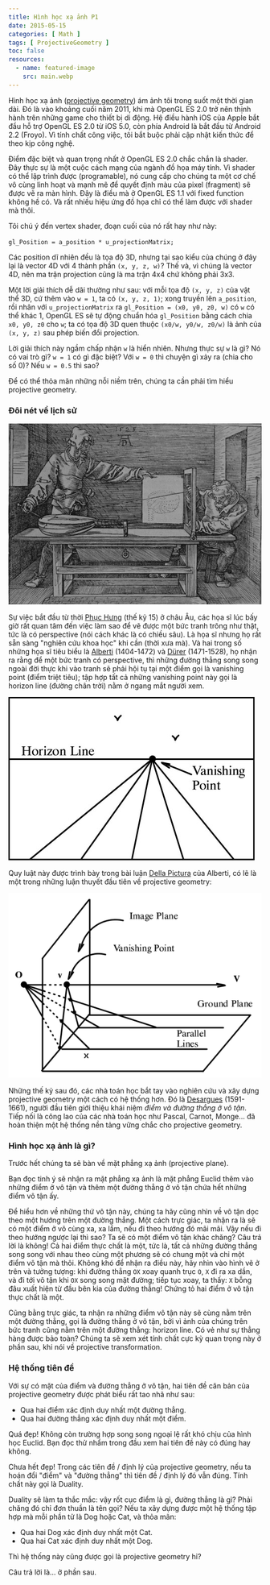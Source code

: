 ```yaml
---
title: Hình học xạ ảnh P1
date: 2015-05-15
categories: [ Math ]
tags: [ ProjectiveGeometry ]
toc: false
resources:
  - name: featured-image
    src: main.webp
---
```


Hình học xạ ảnh ([projective geometry](http://en.wikipedia.org/wiki/Projective_geometry)) ám ảnh tôi trong suốt một thời gian dài. Đó là vào khoảng cuối năm 2011, khi mà OpenGL ES 2.0 trở nên thịnh hành trên những game cho thiết bị di động. Hệ điều hành iOS của Apple bắt đầu hỗ trợ OpenGL ES 2.0 từ iOS 5.0, còn phía Android là bắt đầu từ Android 2.2 (Froyo). Vì tính chất công việc, tôi bắt buộc phải cập nhật kiến thức để theo kịp công nghệ.

Điểm đặc biệt và quan trọng nhất ở OpenGL ES 2.0 chắc chắn là shader. Đây thực sự là một cuộc cách mạng của ngành đồ họa máy tính. Vì shader có thể lập trình được (programable), nó cung cấp cho chúng ta một cơ chế vô cùng linh hoạt và mạnh mẽ để quyết định màu của pixel (fragment) sẽ được vẽ ra màn hình. Đây là điều mà ở OpenGL ES 1.1 với fixed function không hề có. Và rất nhiều hiệu ứng đồ họa chỉ có thể làm được với shader mà thôi.

Tôi chú ý đến vertex shader, đoạn cuối của nó rất hay như này:

`gl_Position = a_position * u_projectionMatrix;`

Các position dĩ nhiên đều là tọa độ 3D, nhưng tại sao kiểu của chúng ở đây lại là vector 4D với 4 thành phần `(x, y, z, w)`? Thế và, vì chúng là vector 4D, nên ma trận projection cũng là ma trận 4x4 chứ không phải 3x3.

Một lời giải thích dễ dãi thường như sau: với mỗi tọa độ `(x, y, z)` của vật thể 3D, cứ thêm vào `w = 1`, ta có `(x, y, z, 1)`; xong truyền lên `a_position`, rồi nhân với `u_projectionMatrix` ra `gl_Position = (x0, y0, z0, w)` có `w` có thể khác 1, OpenGL ES sẽ tự động chuẩn hóa `gl_Position` bằng cách chia `x0, y0, z0` cho `w`; ta có tọa độ 3D quen thuộc `(x0/w, y0/w, z0/w)` là ảnh của `(x, y, z)` sau phép biến đổi projection.

Lời giải thích này ngầm chấp nhận `w` là hiển nhiên. Nhưng thực sự `w` là gì? Nó có vai trò gì? `w = 1` có gì đặc biệt? Với `w = 0` thì chuyện gì xảy ra (chia cho số 0)? Nếu `w = 0.5` thì sao?

Để có thể thỏa mãn những nỗi niềm trên, chúng ta cần phải tìm hiểu projective geometry.

### Đôi nét về lịch sử

![](albrecht_durer_man_drawing_a_lute.png "Dürer is drawing a lute")

Sự việc bắt đầu từ thời [Phục Hưng](http://vi.wikipedia.org/wiki/Ph%E1%BB%A5c_H%C6%B0ng) (thế kỷ 15) ở châu Âu, các họa sĩ lúc bấy giờ rất quan tâm đến việc làm sao để vẽ được một bức tranh trông như thật, tức là có perspective (nói cách khác là có chiều sâu). Là họa sĩ nhưng họ rất sẵn sàng "nghiên cứu khoa học" khi cần (thời xưa mà). Và hai trong số những họa sĩ tiêu biểu là [Alberti](http://en.wikipedia.org/wiki/Leon_Battista_Alberti) (1404-1472) và [Dürer](http://en.wikipedia.org/wiki/Albrecht_D%C3%BCrer) (1471-1528), họ nhận ra rằng để một bức tranh có perspective, thì những đường thẳng song song ngoài đời thực khi vào tranh sẽ phải hội tụ tại một điểm gọi là vanishing point (điểm triệt tiêu); tập hợp tất cả những vanishing point này gọi là horizon line (đường chân trời) nằm ở ngang mắt người xem.

![](vanishing-point-and-horizon-line.jpg "Vanishing point and horizon line")

Quy luật này được trình bày trong bài luận [Della Pictura](http://en.wikipedia.org/wiki/De_pictura) của Alberti, có lẽ là một trong những luận thuyết đầu tiên về projective geometry:

![](perspective-projection.png "Perspective projection")

Những thế kỷ sau đó, các nhà toán học bắt tay vào nghiên cứu và xây dựng projective geometry một cách có hệ thống hơn. Đó là [Desargues](http://en.wikipedia.org/wiki/Girard_Desargues) (1591-1661), người đầu tiên giới thiệu khái niệm _điểm và đường thẳng ở vô tận_. Tiếp nối là công lao của các nhà toán học như Pascal, Carnot, Monge... đã hoàn thiện một hệ thống nền tảng vững chắc cho projective geometry.

### Hình học xạ ảnh là gì?

Trước hết chúng ta sẽ bàn về mặt phẳng xạ ảnh (projective plane).

Bạn đọc tinh ý sẽ nhận ra mặt phẳng xạ ảnh là mặt phẳng Euclid thêm vào những điểm ở vô tận và thêm một đường thẳng ở vô tận chứa hết những điểm vô tận ấy.

Để hiểu hơn về những thứ vô tận này, chúng ta hãy cũng nhìn về vô tận dọc theo một hướng trên một đường thẳng. Một cách trực giác, ta nhận ra là sẽ có một điểm ở vô cùng xa, xa lắm, nếu đi theo hướng đó mãi mãi. Vậy nếu đi theo hướng ngược lại thì sao? Ta sẽ có một điểm vô tận khác chăng? Câu trả lời là không! Cả hai điểm thực chất là một, tức là, tất cả những đường thẳng song song với nhau theo cùng một phương sẽ có chung một và chỉ một điểm vô tận mà thôi. Không khó để nhận ra điều này, hãy nhìn vào hình vẽ ở trên và tưởng tượng: khi đường thẳng `OX` xoay quanh trục `O`, `X` đi ra xa dần, và đi tới vô tận khi `OX` song song mặt đường; tiếp tục xoay, ta thấy: `X` bỗng đâu xuất hiện từ đầu bên kia của đường thẳng! Chứng tỏ hai điểm ở vô tận thực chất là một.

Cũng bằng trực giác, ta nhận ra những điểm vô tận này sẽ cùng nằm trên một đường thẳng, gọi là đường thẳng ở vô tận, bởi vì ảnh của chúng trên bức tranh cũng nằm trên một đường thẳng: horizon line. Có vẻ như sự thẳng hàng được bảo toàn? Chúng ta sẽ xem xét tính chất cực kỳ quan trọng này ở phần sau, khi nói về projective transformation.

### Hệ thống tiên đề

Với sự có mặt của điểm và đường thẳng ở vô tận, hai tiên đề căn bản của projective geometry được phát biểu rất tao nhã như sau:

* Qua hai điểm xác định duy nhất một đường thẳng.
* Qua hai đường thẳng xác định duy nhất một điểm.

Quá đẹp! Không còn trường hợp song song ngoại lệ rất khó chịu của hình học Euclid. Bạn đọc thử nhẩm trong đầu xem hai tiên đề này có đúng hay không.

Chưa hết đẹp! Trong các tiên đề / định lý của projective geometry, nếu ta hoán đổi "điểm" và "đường thẳng" thì tiên đề / định lý đó vẫn đúng. Tính chất này gọi là Duality.

Duality sẽ làm ta thắc mắc: vậy rốt cục điểm là gì, đường thẳng là gì? Phải chăng đó chỉ đơn thuần là tên gọi? Nếu ta xây dựng được một hệ thống tập hợp mà mỗi phần tử là Dog hoặc Cat, và thỏa mãn:

* Qua hai Dog xác định duy nhất một Cat.
* Qua hai Cat xác định duy nhất một Dog.

Thì hệ thống này cũng được gọi là projective geometry hỉ?

Câu trả lời là... ở phần sau.
